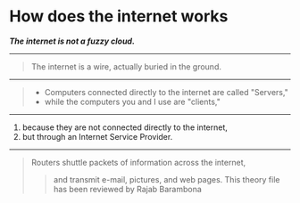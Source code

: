 # How does the internet works
***The internet is not a fuzzy cloud.***

-------------------------------------------------------------
> The internet is a wire, actually buried in the ground. 
_____________________________________________________________
>* Computers connected directly to the internet are called "Servers," 
>* while the computers you and I use are "clients," 
-------------------------------------------------------------
1. because they are not connected directly to the internet, 
2. but through an Internet Service Provider. 
-------------------------------------------------------------
>Routers shuttle packets of information across the internet, 
>
>>and transmit e-mail, pictures, and web pages.
>>This theory file has been reviewed by Rajab Barambona
